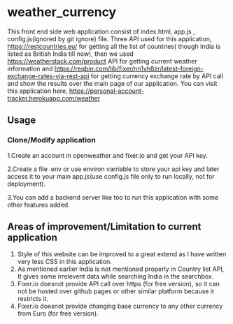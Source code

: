 # weather_currency
This front end side web application consist of index.html, app.js , config.js(ignored by git ignore) file. Three API used for this application, https://restcountries.eu/ for getting all the list of countries( though India is listed as British India till now), then we used 
https://weatherstack.com/product API for getting current weather information and https://reqbin.com/lib/fixer/nn1vh8zr/latest-foreign-exchange-rates-via-rest-api for getting currency exchange rate by API call and show the results over the main page of our application.
You can visit this application here, https://personal-account-tracker.herokuapp.com/weather
## Usage
### Clone/Modify application
1.Create an account in openweather and fixer.io and get your API key.

2.Create a file  .env or use environ varriable to store your api key and later access it to your main app.js(use config.js file only to run locally, not for deployment).

3.You can add a backend server like too to run this application with some other features added. 
## Areas of improvement/Limitation to current application
1. Style of this website can be improved to a great extend as I have written very less CSS in this application.
2. As mentioned earlier India is not mentioned properly in Country list API, It gives some irrelevent data while searching India in the searchbox.
3. Fixer.io  doesnot provide API call over https (for free version), so it can not be hosted over github pages or other similar platform because it restricts it. 
4. Fixer.io doesnot provide changing base currency to any other currency from Euro (for free version).
